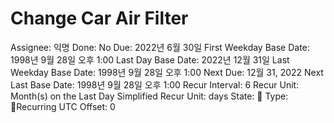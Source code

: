 # Change Car Air Filter

Assignee: 익명
Done: No
Due: 2022년 6월 30일
First Weekday Base Date: 1998년 9월 28일 오후 1:00
Last Day Base Date: 2022년 12월 31일
Last Weekday Base Date: 1998년 9월 28일 오후 1:00
Next Due: 12월 31, 2022
Next Last Base Date: 1998년 9월 28일 오후 1:00
Recur Interval: 6
Recur Unit: Month(s) on the Last Day
Simplified Recur Unit: days
State: 🔴
Type: 🔄Recurring
UTC Offset: 0